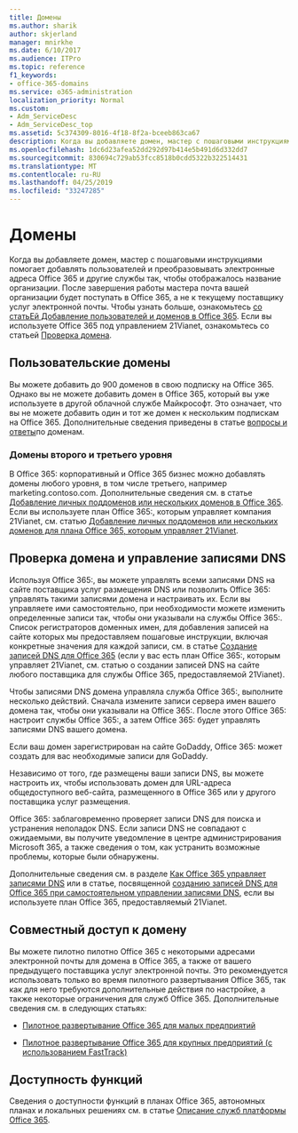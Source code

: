 ```yaml
---
title: Домены
ms.author: sharik
author: skjerland
manager: mnirkhe
ms.date: 6/10/2017
ms.audience: ITPro
ms.topic: reference
f1_keywords:
- office-365-domains
ms.service: o365-administration
localization_priority: Normal
ms.custom:
- Adm_ServiceDesc
- Adm_ServiceDesc_top
ms.assetid: 5c374309-8016-4f18-8f2a-bceeb863ca67
description: Когда вы добавляете домен, мастер с пошаговыми инструкциями помогает добавлять пользователей и преобразовывать электронные адреса Office 365 и другие службы так, чтобы отображалось название организации. После завершения работы мастера почта вашей организации будет поступать в Office 365, а не к текущему поставщику услуг электронной почты. Чтобы узнать больше, ознакомьтесь со статьей Добавление пользователей и доменов в Office 365. Если вы используете Office 365 под управлением 21Vianet, ознакомьтесь со статьей Проверка домена.
ms.openlocfilehash: 1dc6d23afea52dd292d97b414e5b491d6d332dd7
ms.sourcegitcommit: 830694c729ab53fcc8518b0cdd5322b322514431
ms.translationtype: MT
ms.contentlocale: ru-RU
ms.lasthandoff: 04/25/2019
ms.locfileid: "33247285"
---
```

# <a name="domains"></a>Домены

Когда вы добавляете домен, мастер с пошаговыми инструкциями помогает добавлять пользователей и преобразовывать электронные адреса Office 365 и другие службы так, чтобы отображалось название организации. После завершения работы мастера почта вашей организации будет поступать в Office 365, а не к текущему поставщику услуг электронной почты. Чтобы узнать больше, ознакомьтесь [со статьЕй Добавление пользователей и доменов в Office 365](https://support.office.com/article/6383f56d-3d09-4dcb-9b41-b5f5a5efd611). Если вы используете Office 365 под управлением 21Vianet, ознакомьтесь со статьей [Проверка домена](http://go.microsoft.com/fwlink/?LinkID=733344&amp;clcid=0x409).
  
## <a name="custom-domains"></a>Пользовательские домены
<a name="BKMK_CustomDomains"> </a>

Вы можете добавить до 900 доменов в свою подписку на Office 365. Однако вы не можете добавить домен в Office 365, который вы уже используете в другой облачной службе Майкрософт. Это означает, что вы не можете добавить один и тот же домен к нескольким подпискам на Office 365. Дополнительные сведения приведены в статье [вопросы и ответы](https://support.office.com/en-us/article/Domains-FAQ-1272bad0-4bd4-4796-8005-67d6fb3afc5a)по доменам.
  
### <a name="second-and-third-level-domains"></a>Домены второго и третьего уровня
<a name="BKMK_SecondAndThirdLevelDomains"> </a>

В Office 365: корпоративный и Office 365 бизнес можно добавлять домены любого уровня, в том числе третьего, например marketing.contoso.com. Дополнительные сведения см. в статье [Добавление личных поддоменов или нескольких доменов в Office 365](http://go.microsoft.com/fwlink/?LinkID=733345&amp;clcid=0x409). Если вы используете план Office 365:, которым управляет компания 21Vianet, см. статью [Добавление личных поддоменов или нескольких доменов для плана Office 365, которым управляет 21Vianet](http://go.microsoft.com/fwlink/?LinkID=733346&amp;clcid=0x409).
  
## <a name="domain-verification-and-managing-dns-records"></a>Проверка домена и управление записями DNS
<a name="BKMK_ManagingDNSRecords"> </a>

Используя Office 365:, вы можете управлять всеми записями DNS на сайте поставщика услуг размещения DNS или позволить Office 365: управлять такими записями домена и настраивать их. Если вы управляете ими самостоятельно, при необходимости можете изменить определенные записи так, чтобы они указывали на службы Office 365:. Список регистраторов доменных имен, для добавления записей на сайте которых мы предоставляем пошаговые инструкции, включая конкретные значения для каждой записи, см. в статье [Создание записей DNS для Office 365](https://go.microsoft.com/fwlink/p/?LinkID=270173) (если у вас есть план Office 365:, которым управляет 21Vianet, см. статью о создании записей DNS на сайте любого поставщика для службы Office 365, предоставляемой 21Vianet). 
  
Чтобы записями DNS домена управляла служба Office 365:, выполните несколько действий. Сначала измените записи сервера имен вашего домена так, чтобы они указывали на Office 365:. После этого Office 365: настроит службы Office 365:, а затем Office 365: будет управлять записями DNS вашего домена.
  
Если ваш домен зарегистрирован на сайте GoDaddy, Office 365: может создать для вас необходимые записи для GoDaddy. 
  
Независимо от того, где размещены ваши записи DNS, вы можете настроить их, чтобы использовать домен для URL-адреса общедоступного веб-сайта, размещенного в Office 365 или у другого поставщика услуг размещения. 
  
Office 365: заблаговременно проверяет записи DNS для поиска и устранения неполадок DNS. Если записи DNS не совпадают с ожидаемыми, вы получите уведомление в центре администрирования Microsoft 365, а также сведения о том, как устранить возможные проблемы, которые были обнаружены.
  
Дополнительные сведения см. в разделе [Как Office 365 управляет записями DNS](https://go.microsoft.com/fwlink/p/?LinkID=270144) или в статье, посвященной [созданию записей DNS для Office 365 при самостоятельном управлении записями DNS](http://go.microsoft.com/fwlink/?LinkID=817326&amp;clcid=0x409), если вы используете план Office 365, предоставляемый 21Vianet.
  
## <a name="sharing-a-domain"></a>Совместный доступ к домену
<a name="BKMK_ManagingDNSRecords"> </a>

Вы можете пилотно пилотно Office 365 с некоторыми адресами электронной почты для домена в Office 365, а также от вашего предыдущего поставщика услуг электронной почты. Это рекомендуется использовать только во время пилотного развертывания Office 365, так как для него требуются дополнительные действия по настройке, а также некоторые ограничения для служб Office 365. Дополнительные сведения см. в следующих статьях:
  
- [Пилотное развертывание Office 365 для малых предприятий](https://support.office.com/article/39cee536-6a03-40cf-b9c1-f301bb6001d7)
    
- [Пилотное развертывание Office 365 для крупных предприятий (с использованием FastTrack)](https://fasttrack.office.com/onboard)
    
## <a name="feature-availability"></a>Доступность функций
<a name="BKMK_ManagingDNSRecords"> </a>

Сведения о доступности функций в планах Office 365, автономных планах и локальных решениях см. в статье [Описание служб платформы Office 365](https://technet.microsoft.com/en-us/library/office-365-platform-service-description.aspx).
  

